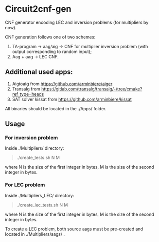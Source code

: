 # Circuit2cnf-gen
CNF generator encoding LEC and inversion problems (for multipliers by now).

CNF generation follows one of two schemes:
1. TA-program -> aag/aig -> CNF for multiplier inversion problem (with output corresponding to random input);
2. Aag + aag -> LEC CNF.

## Additional used apps:
1. Aigtoaig from https://github.com/arminbiere/aiger
2. Transalg from https://gitlab.com/transalg/transalg/-/tree/cmake?ref_type=heads
3. SAT solver kissat from https://github.com/arminbiere/kissat

All binaries should be located in the ./Apps/ folder.

## Usage
### For inversion problem

Inside ./Multipliers/ directory:

> ./create_tests.sh N M

where N is the size of the first integer in bytes, M is the size of the second integer in bytes.

### For LEC problem

Inside ./Multipliers_LEC/ directory:

> ./create_lec_tests.sh N M

where N is the size of the first integer in bytes, M is the size of the second integer in bytes.

To create a LEC problem, both source aags must be pre-created and located in ./Multipliers/aags/ .
